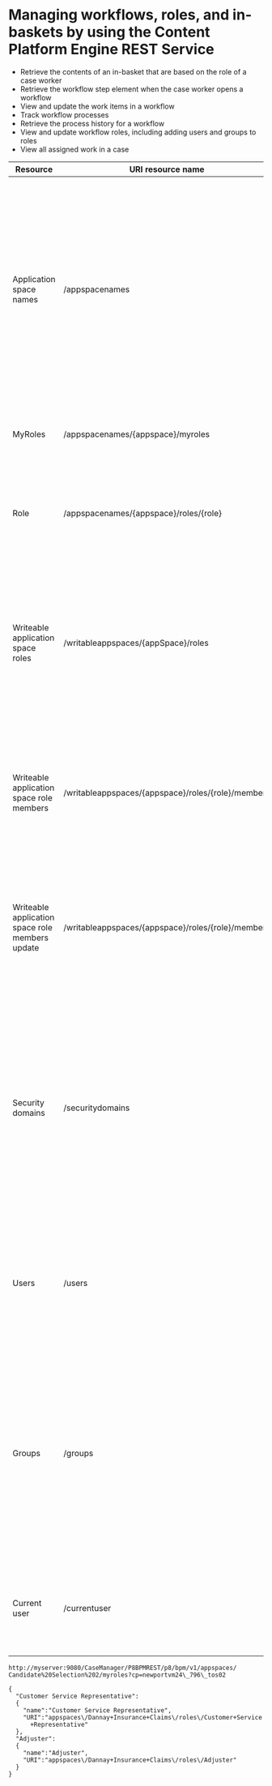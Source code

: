 # Managing workflows, roles, and in-baskets by using the Content Platform Engine REST Service

- Retrieve the contents of an in-basket that are based on the role
of a case worker
- Retrieve the workflow step element when the case worker opens
a workflow
- View and update the work items in a workflow
- Track workflow processes
- Retrieve the process history for a workflow
- View and update workflow roles, including adding users and groups
to roles
- View all assigned work in a case

| Resource                                        | URI resource name                                  | Description                                                                                                                                                                                                                             |
|-------------------------------------------------|----------------------------------------------------|-----------------------------------------------------------------------------------------------------------------------------------------------------------------------------------------------------------------------------------------|
| Application space names                         | /appspacenames                                     | Gets the collection of the names of the application spaces, including the application spaces to which the current user does not have access permissions. You can use this information to select an application space for page creation. |
| MyRoles                                         | /appspacenames/{appspace}/myroles                  | Gets a collection of roles within an application space.                                                                                                                                                                                 |
| Role                                            | /appspacenames/{appspace}/roles/{role}             | Get the role information and in-baskets that are associated with the specified role.                                                                                                                                                    |
| Writeable application space roles               | /writableappspaces/{appSpace}/roles                | Gets the collection of roles defined for an application space to which you can assign members. To access this resource, you must have write access to the application space.                                                            |
| Writeable application space role members        | /writableappspaces/{appspace}/roles/{role}/members | Gets the set of members that are assigned to a specified role. To access this resource, you must have write access to the application space.                                                                                            |
| Writeable application space role members update | /writableappspaces/{appspace}/roles/{role}/members | Updates the role membership for the specified role. To access this resource, you must have write access to the application space.                                                                                                       |
| Security domains                                | /securitydomains                                   | Gets the names of all the security domains (LDAP realms) found. You can use this information to narrow the scope of users and groups for subsequent operations, such as querying user information for role membership changes.          |
| Users                                           | /users                                             | Gets a collection of users from LDAP. You can limit the search scope by using the domainName GET parameter to specify the domain.                                                                                                       |
| Groups                                          | /groups                                            | Gets a collection of groups from LDAP. You can use this information to select groups for role memberships or work item assignments.  You can limit the search scope by using the domainName GET parameter to specify the domain.        |
| Current user                                    | /currentuser                                       | Gets the name and ID of the user that is currently logged on to the application space.                                                                                                                                                  |

```
http://myserver:9080/CaseManager/P8BPMREST/p8/bpm/v1/appspaces/
Candidate%20Selection%202/myroles?cp=newportvm24\_796\_tos02
```

```
{
  "Customer Service Representative":
  {
    "name":"Customer Service Representative",
    "URI":"appspaces\/Dannay+Insurance+Claims\/roles\/Customer+Service
      +Representative"
  },
  "Adjuster":
  {
    "name":"Adjuster",
    "URI":"appspaces\/Dannay+Insurance+Claims\/roles\/Adjuster"
  }
}
```